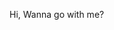 Hi, Wanna go with me?
<!---
Orryyy/Orryyy is a ✨ special ✨ repository because its `README.md` (this file) appears on your GitHub profile.
You can click the Preview link to take a look at your changes.
--->
